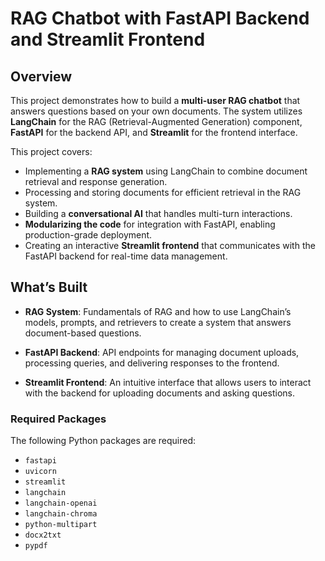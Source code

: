 # RAG Chatbot with FastAPI Backend and Streamlit Frontend

## Overview

This project demonstrates how to build a **multi-user RAG chatbot** that answers questions based on your own documents. The system utilizes **LangChain** for the RAG (Retrieval-Augmented Generation) component, **FastAPI** for the backend API, and **Streamlit** for the frontend interface.

This project covers:

- Implementing a **RAG system** using LangChain to combine document retrieval and response generation.
- Processing and storing documents for efficient retrieval in the RAG system.
- Building a **conversational AI** that handles multi-turn interactions.
- **Modularizing the code** for integration with FastAPI, enabling production-grade deployment.
- Creating an interactive **Streamlit frontend** that communicates with the FastAPI backend for real-time data management.

## What’s Built

- **RAG System**: Fundamentals of RAG and how to use LangChain’s models, prompts, and retrievers to create a system that answers document-based questions.
  
- **FastAPI Backend**: API endpoints for managing document uploads, processing queries, and delivering responses to the frontend.
  
- **Streamlit Frontend**: An intuitive interface that allows users to interact with the backend for uploading documents and asking questions.

### Required Packages

The following Python packages are required:

- `fastapi`
- `uvicorn`
- `streamlit`
- `langchain`
- `langchain-openai`
- `langchain-chroma`
- `python-multipart`
- `docx2txt`
- `pypdf`
